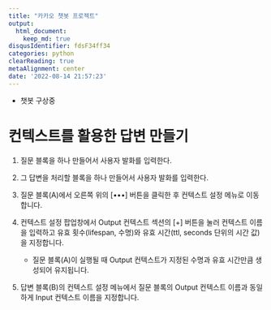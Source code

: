 ```yaml
---
title: "카카오 챗봇 프로젝트"
output:
  html_document:
    keep_md: true
disqusIdentifier: fdsF34ff34
categories: python
clearReading: true
metaAlignment: center
date: '2022-08-14 21:57:23'
---
```


- 챗봇 구상중
<!-- excerpt -->

# 컨텍스트를 활용한 답변 만들기

1. 질문 블록을 하나 만들어서 사용자 발화를 입력한다.
2. 그 답변을 처리할 블록을 하나 만들어서 사용자 발화를 입력한다.
3. 질문 블록(A)에서 오른쪽 위의 [•••] 버튼을 클릭한 후 컨텍스트 설정 메뉴로 이동합니다.
4. 컨텍스트 설정 팝업창에서 Output 컨텍스트 섹션의 [+] 버튼을 눌러 컨텍스트 이름을 입력하고 유효 횟수(lifespan, 수명)와 유효 시간(ttl, seconds 단위의 시간 값)을 지정합니다.

   - 질문 블록(A)이 실행될 때 Output 컨텍스트가 지정된 수명과 유효 시간만큼 생성되어 유지됩니다.
5. 답변 블록(B)의 컨텍스트 설정 메뉴에서 질문 블록의 Output 컨텍스트 이름과 동일하게 Input 컨텍스트 이름을 지정합니다.